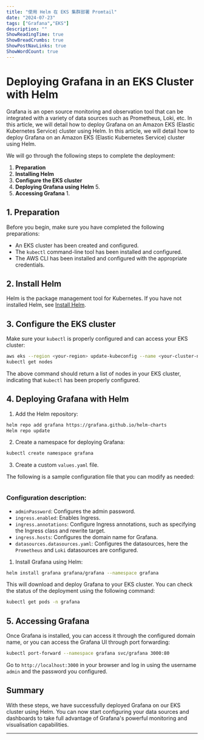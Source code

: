 ```yaml
---
title: "使用 Helm 在 EKS 集群部署 Promtail"
date: "2024-07-23"
tags: ["Grafana","EKS"]
description: ""
ShowReadingTime: true
ShowBreadCrumbs: true
ShowPostNavLinks: true
ShowWordCount: true
---
```




# Deploying Grafana in an EKS Cluster with Helm

Grafana is an open source monitoring and observation tool that can be integrated with a variety of data sources such as Prometheus, Loki, etc. In this article, we will detail how to deploy Grafana on an Amazon EKS (Elastic Kubernetes Service) cluster using Helm. In this article, we will detail how to deploy Grafana on an Amazon EKS (Elastic Kubernetes Service) cluster using Helm.

We will go through the following steps to complete the deployment:

1. **Preparation**
2. **Installing Helm**
3. **Configure the EKS cluster**
4. **Deploying Grafana using Helm** 5.
5. **Accessing Grafana** 1.

## 1. Preparation

Before you begin, make sure you have completed the following preparations:

- An EKS cluster has been created and configured.
- The `kubectl` command-line tool has been installed and configured.
- The AWS CLI has been installed and configured with the appropriate credentials.

## 2. Install Helm

Helm is the package management tool for Kubernetes. If you have not installed Helm, see [Install Helm](https://helm.sh/docs/intro/install/).

## 3. Configure the EKS cluster

Make sure your ``kubectl`` is properly configured and can access your EKS cluster:

```sh
aws eks --region <your-region> update-kubeconfig --name <your-cluster-name>
kubectl get nodes
```

The above command should return a list of nodes in your EKS cluster, indicating that ``kubectl`` has been properly configured.

## 4. Deploying Grafana with Helm

1. Add the Helm repository:

```sh
helm repo add grafana https://grafana.github.io/helm-charts
Helm repo update
```

2. Create a namespace for deploying Grafana:

```sh
kubectl create namespace grafana
``` 

3. Create a custom `values.yaml` file.

The following is a sample configuration file that you can modify as needed:

```yaml

```

### Configuration description:

- ``adminPassword``: Configures the admin password.
- ``ingress.enabled``: Enables Ingress.
- `ingress.annotations`: Configure Ingress annotations, such as specifying the Ingress class and rewrite target.
- `ingress.hosts`: Configures the domain name for Grafana.
- `datasources.datasources.yaml`: Configures the datasources, here the `Prometheus` and `Loki` datasources are configured.

1. Install Grafana using Helm:

```sh
helm install grafana grafana/grafana --namespace grafana
```

This will download and deploy Grafana to your EKS cluster. You can check the status of the deployment using the following command:

```sh
kubectl get pods -n grafana
```

## 5. Accessing Grafana

Once Grafana is installed, you can access it through the configured domain name, or you can access the Grafana UI through port forwarding:

```sh
kubectl port-forward --namespace grafana svc/grafana 3000:80
```

Go to `http://localhost:3000` in your browser and log in using the username `admin` and the password you configured.

## Summary

With these steps, we have successfully deployed Grafana on our EKS cluster using Helm. You can now start configuring your data sources and dashboards to take full advantage of Grafana's powerful monitoring and visualisation capabilities.

------
